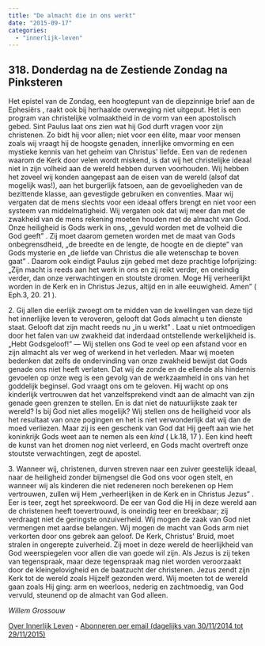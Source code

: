 ```yaml
---
title: "De almacht die in ons werkt"
date: "2015-09-17"
categories: 
  - "innerlijk-leven"
---
```


## 318\. Donderdag na de Zestiende Zondag na Pinksteren

Het epistel van de Zondag, een hoogtepunt van de diepzinnige brief aan de Ephesiërs , raakt ook bij herhaalde overweging niet uitgeput. Het is een program van christelijke volmaaktheid in de vorm van een apostolisch gebed. Sint Paulus laat ons zien wat hij God durft vragen voor zijn christenen. Zo bidt hij voor allen; niet voor een élite, maar voor mensen zoals wij vraagt hij de hoogste genaden, innerlijke omvorming en een mystieke kennis van het geheim van Christus' liefde. Een van de redenen waarom de Kerk door velen wordt miskend, is dat wij het christelijke ideaal niet in zijn volheid aan de wereld hebben durven voorhouden. Wij hebben het zoveel wij konden aangepast aan de eisen van de wereld (alsof dat mogelijk was!), aan het burgerlijk fatsoen, aan de gevoeligheden van de bezittende klasse, aan gevestigde gebruiken en conventies. Maar wij vergaten dat de mens slechts voor een ideaal offers brengt en niet voor een systeem van middelmatigheid. Wij vergaten ook dat wij meer dan met de zwakheid van de mens rekening moeten houden met de almacht van God. Onze heiligheid is Gods werk in ons, „gevuld worden met de volheid die God geeft” . Zij moet daarom gemeten worden met de maat van Gods onbegrensdheid, „de breedte en de lengte, de hoogte en de diepte” van Gods mysterie en „de liefde van Christus die alle wetenschap te boven gaat” . Daarom ook eindigt Paulus zijn gebed met deze prachtige lofprijzing: „Zijn macht is reeds aan het werk in ons en zij reikt verder, en oneindig verder, dan onze verwachtingen en stoutste dromen. Moge Hij verheerlijkt worden in de Kerk en in Christus Jezus, altijd en in alle eeuwigheid. Amen” ( Eph.3, 20. 21 ).

2\. Gij allen die eerlijk zwoegt om te midden van de kwellingen van deze tijd het innerlijke leven te veroveren, gelooft dat Gods almacht u ten dienste staat. Gelooft dat zijn macht reeds nu „in u werkt” . Laat u niet ontmoedigen door het falen van uw zwakheid dat inderdaad ontstellende werkelijkheid is. „Hebt Godsgeloof!” — Wij stellen ons God te veel op een afstand voor en zijn almacht als ver weg of werkend in het verleden. Maar wij moeten bedenken dat zelfs de ondervinding van onze zwakheid bewijst dat Gods genade ons niet heeft verlaten. Dat wij de zonde en de ellende als hindernis gevoelen op onze weg is een gevolg van de werkzaamheid in ons van het goddelijk beginsel. God vraagt ons om te geloven. Hij wacht op ons kinderlijk vertrouwen dat het vanzelfsprekend vindt aan de almacht van zijn genade geen grenzen te stellen. En is dat niet de natuurlijkste zaak ter wereld? Is bij God niet alles mogelijk? Wij stellen ons de heiligheid voor als het resultaat van onze pogingen en het is niet verwonderlijk dat wij dan de moed verliezen. Maar zij is een geschenk van God dat Hij geeft aan wie het koninkrijk Gods weet aan te nemen als een _kind_ ( Lk.18, 17 ). Een kind heeft de kunst van het dromen nog niet verleerd, en Gods macht overtreft onze stoutste verwachtingen, zegt de apostel.

3\. Wanneer wij, christenen, durven streven naar een zuiver geestelijk ideaal, naar de heiligheid zonder bijmengsel die God ons voor ogen stelt, en wanneer wij als kinderen die niet redeneren noch berekenen op Hem vertrouwen, zullen wij Hem „verheerlijken in de Kerk en in Christus Jezus” . Eer is teer, zegt het spreekwoord. De eer van God die Hij in deze wereld aan de christenen heeft toevertrouwd, is oneindig teer en breekbaar; zij verdraagt niet de geringste onzuiverheid. Wij mogen de zaak van God niet vermengen met aardse belangen. Wij mogen de macht van Gods arm niet verkorten door ons gebrek aan geloof. De Kerk, Christus' Bruid, moet stralen in ongerepte zuiverheid. Zij moet in deze wereld de heerlijkheid van God weerspiegelen voor allen die van goede wil zijn. Als Jezus is zij teken van tegenspraak, maar deze tegenspraak mag niet worden veroorzaakt door de kleingelovigheid en de baatzucht der christenen. Jezus zendt zijn Kerk tot de wereld zoals Hijzelf gezonden werd. Wij moeten tot de wereld gaan zoals Hij ging: arm en weerloos, nederig en zachtmoedig, van God vervuld, steunend op de almacht van God alleen.

_Willem Grossouw_

[Over Innerlijk Leven](http://www.gelovenleren.net/2014/11/27/een-jaar-lang-innerlijk-leven-op-geloven-leren/) - [Abonneren per email (dagelijks van 30/11/2014 tot 29/11/2015)](http://eepurl.com/9P3DT)
